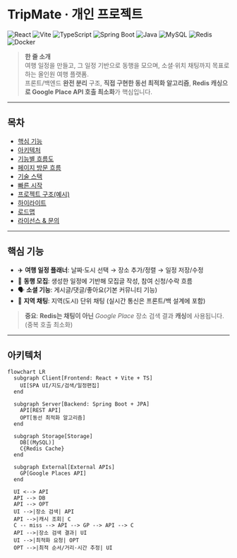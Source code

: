 # TripMate · 개인 프로젝트

![React](https://img.shields.io/badge/React-18-61DAFB?logo=react&logoColor=white)
![Vite](https://img.shields.io/badge/Vite-646CFF?logo=vite&logoColor=white)
![TypeScript](https://img.shields.io/badge/TypeScript-3178C6?logo=typescript&logoColor=white)
![Spring Boot](https://img.shields.io/badge/Spring%20Boot-6DB33F?logo=springboot&logoColor=white)
![Java](https://img.shields.io/badge/Java-21-007396?logo=openjdk&logoColor=white)
![MySQL](https://img.shields.io/badge/MySQL-4479A1?logo=mysql&logoColor=white)
![Redis](https://img.shields.io/badge/Redis-Cache-DC382D?logo=redis&logoColor=white)
![Docker](https://img.shields.io/badge/Docker-2496ED?logo=docker&logoColor=white)

> **한 줄 소개**  
> 여행 일정을 만들고, 그 일정 기반으로 동행을 모으며, 소셜·위치 채팅까지 목표로 하는 올인원 여행 플랫폼.  
> 프론트/백엔드 **완전 분리** 구조, **직접 구현한 동선 최적화 알고리즘**, **Redis 캐싱으로 Google Place API 호출 최소화**가 핵심입니다.

---

## 목차
- [핵심 기능](#핵심-기능)
- [아키텍처](#아키텍처)
- [기능별 흐름도](#기능별-흐름도)
- [페이지 방문 흐름](#페이지-방문-흐름)
- [기술 스택](#기술-스택)
- [빠른 시작](#빠른-시작)
- [프로젝트 구조(예시)](#프로젝트-구조예시)
- [하이라이트](#하이라이트)
- [로드맵](#로드맵)
- [라이선스 & 문의](#라이선스--문의)

---

## 핵심 기능

- ✈️ **여행 일정 플래너**: 날짜·도시 선택 → 장소 추가/정렬 → 일정 저장/수정  
- 🤝 **동행 모집**: 생성한 일정에 기반해 모집글 작성, 참여 신청/수락 흐름  
- 🗣️ **소셜 기능**: 게시글/댓글/좋아요(기본 커뮤니티 기능)  
- 📍 **지역 채팅**: 지역(도시) 단위 채팅 (실시간 통신은 프론트/백 설계에 포함)

> **중요**: **Redis는 채팅이 아닌** *Google Place* 장소 검색 결과 **캐싱**에 사용됩니다. (중복 호출 최소화)

---

## 아키텍처

```mermaid
flowchart LR
  subgraph Client[Frontend: React + Vite + TS]
    UI[SPA UI/지도/검색/일정편집]
  end

  subgraph Server[Backend: Spring Boot + JPA]
    API[REST API]
    OPT[동선 최적화 알고리즘]
  end

  subgraph Storage[Storage]
    DB[(MySQL)]
    C{Redis Cache}
  end

  subgraph External[External APIs]
    GP[Google Places API]
  end

  UI <--> API
  API --> DB
  API --> OPT
  UI -->|장소 검색| API
  API -->|캐시 조회| C
  C -- miss --> API --> GP --> API --> C
  API -->|장소 검색 결과| UI
  UI -->|최적화 요청| OPT
  OPT -->|최적 순서/거리·시간 추정| UI
